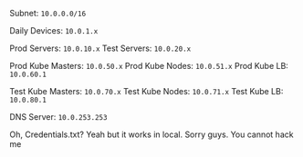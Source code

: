 Subnet: `10.0.0.0/16`

Daily Devices: `10.0.1.x`

Prod Servers: `10.0.10.x`
Test Servers: `10.0.20.x`

Prod Kube Masters: `10.0.50.x`
Prod Kube Nodes: `10.0.51.x`
Prod Kube LB: `10.0.60.1`

Test Kube Masters: `10.0.70.x`
Test Kube Nodes: `10.0.71.x`
Test Kube LB: `10.0.80.1`

DNS Server: `10.0.253.253`

Oh, Credentials.txt? Yeah but it works in local. Sorry guys. You cannot hack me
